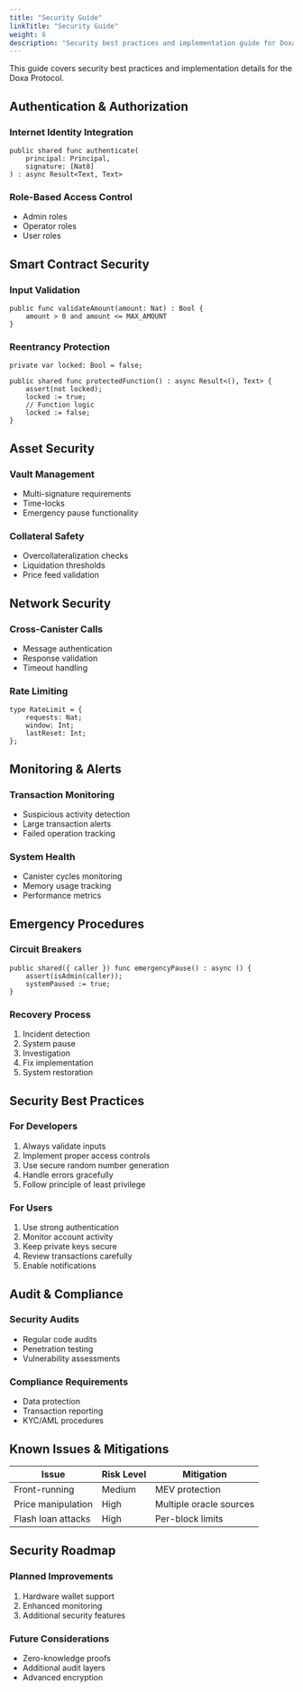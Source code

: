 ```yaml
---
title: "Security Guide"
linkTitle: "Security Guide"
weight: 8
description: "Security best practices and implementation guide for Doxa Protocol"
---
```


This guide covers security best practices and implementation details for the Doxa Protocol.

## Authentication & Authorization

### Internet Identity Integration
```motoko
public shared func authenticate(
    principal: Principal,
    signature: [Nat8]
) : async Result<Text, Text>
```

### Role-Based Access Control
- Admin roles
- Operator roles
- User roles

## Smart Contract Security

### Input Validation
```motoko
public func validateAmount(amount: Nat) : Bool {
    amount > 0 and amount <= MAX_AMOUNT
}
```

### Reentrancy Protection
```motoko
private var locked: Bool = false;

public shared func protectedFunction() : async Result<(), Text> {
    assert(not locked);
    locked := true;
    // Function logic
    locked := false;
}
```

## Asset Security

### Vault Management
- Multi-signature requirements
- Time-locks
- Emergency pause functionality

### Collateral Safety
- Overcollateralization checks
- Liquidation thresholds
- Price feed validation

## Network Security

### Cross-Canister Calls
- Message authentication
- Response validation
- Timeout handling

### Rate Limiting
```motoko
type RateLimit = {
    requests: Nat;
    window: Int;
    lastReset: Int;
};
```

## Monitoring & Alerts

### Transaction Monitoring
- Suspicious activity detection
- Large transaction alerts
- Failed operation tracking

### System Health
- Canister cycles monitoring
- Memory usage tracking
- Performance metrics

## Emergency Procedures

### Circuit Breakers
```motoko
public shared({ caller }) func emergencyPause() : async () {
    assert(isAdmin(caller));
    systemPaused := true;
}
```

### Recovery Process
1. Incident detection
2. System pause
3. Investigation
4. Fix implementation
5. System restoration

## Security Best Practices

### For Developers
1. Always validate inputs
2. Implement proper access controls
3. Use secure random number generation
4. Handle errors gracefully
5. Follow principle of least privilege

### For Users
1. Use strong authentication
2. Monitor account activity
3. Keep private keys secure
4. Review transactions carefully
5. Enable notifications

## Audit & Compliance

### Security Audits
- Regular code audits
- Penetration testing
- Vulnerability assessments

### Compliance Requirements
- Data protection
- Transaction reporting
- KYC/AML procedures

## Known Issues & Mitigations

| Issue | Risk Level | Mitigation |
|-------|------------|------------|
| Front-running | Medium | MEV protection |
| Price manipulation | High | Multiple oracle sources |
| Flash loan attacks | High | Per-block limits |

## Security Roadmap

### Planned Improvements
1. Hardware wallet support
2. Enhanced monitoring
3. Additional security features

### Future Considerations
- Zero-knowledge proofs
- Additional audit layers
- Advanced encryption 